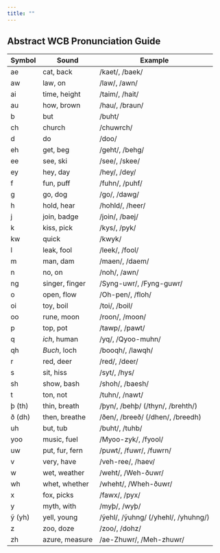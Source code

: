 ```yaml
---
title: ""
---
```


## Abstract WCB Pronunciation Guide

| Symbol | Sound          | Example                             |
| ------ | -------------- | ----------------------------------- |
| ae     | cat, back      | /kaet/, /baek/                      |
| aw     | law, on        | /law/, /awn/                        |
| ai     | time, height   | /taim/, /hait/                      |
| au     | how, brown     | /hau/, /braun/                      |
| b      | but            | /buht/                              |
| ch     | church         | /chuwrch/                           |
| d      | do             | /doo/                               |
| eh     | get, beg       | /geht/, /behg/                      |
| ee     | see, ski       | /see/, /skee/                       |
| ey     | hey, day       | /hey/, /dey/                        |
| f      | fun, puff      | /fuhn/, /puhf/                      |
| g      | go, dog        | /go/, /dawg/                        |
| h      | hold, hear     | /hohld/, /heer/                     |
| j      | join, badge    | /join/, /baej/                      |
| k      | kiss, pick     | /kys/, /pyk/                        |
| kw     | quick          | /kwyk/                              |
| l      | leak, fool     | /leek/, /fool/                      |
| m      | man, dam       | /maen/, /daem/                      |
| n      | no, on         | /noh/, /awn/                        |
| ng     | singer, finger | /Syng-uwr/, /Fyng-guwr/             |
| o      | open, flow     | /Oh-pen/, /floh/                    |
| oi     | toy, boil      | /toi/, /boil/                       |
| oo     | rune, moon     | /roon/, /moon/                      |
| p      | top, pot       | /tawp/, /pawt/                      |
| q      | _ich_, human   | /yq/, /Qyoo-muhn/                   |
| qh     | _Buch_, loch   | /booqh/, /lawqh/                    |
| r      | red, deer      | /red/, /deer/                       |
| s      | sit, hiss      | /syt/, /hys/                        |
| sh     | show, bash     | /shoh/, /baesh/                     |
| t      | ton, not       | /tuhn/, /nawt/                      |
| þ (th) | thin, breath   | /þyn/, /behþ/ (/thyn/, /brehth/)    |
| ð (dh) | then, breathe  | /ðen/, /breeð/ (/dhen/, /breedh)    |
| uh     | but, tub       | /buht/, /tuhb/                      |
| yoo    | music, fuel    | /Myoo-zyk/, /fyool/                 |
| uw     | put, fur, fern | /puwt/, /fuwr/, /fuwrn/             |
| v      | very, have     | /veh-ree/, /haev/                   |
| w      | wet, weather   | /weht/, /Weh-ðuwr/                  |
| wh     | whet, whether  | /wheht/, /Wheh-ðuwr/                |
| x      | fox, picks     | /fawx/, /pyx/                       |
| y      | myth, with     | /myþ/, /wyþ/                        |
| ỹ (yh) | yell, young    | /ỹehl/, /ỹuhng/ (/yhehl/, /yhuhng/) |
| z      | zoo, doze      | /zoo/, /dohz/                       |
| zh     | azure, measure | /ae-Zhuwr/, /Meh-zhuwr/             |
